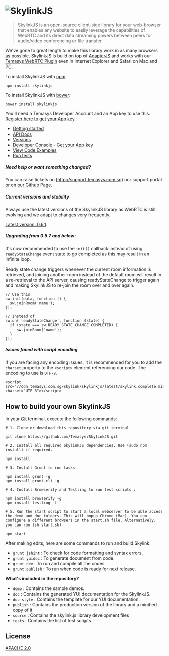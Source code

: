 # ![SkylinkJS](http://temasys.github.io/resources/img/skylinkjs.svg)

> SkylinkJS is an open-source client-side library for your web-browser that enables any website to easily leverage the capabilities of WebRTC and its direct data streaming powers between peers for audio/video conferencing or file transfer.

We've gone to great length to make this library work in as many browsers as possible. SkylinkJS is build on top of [AdapterJS](http://github.com/Temasys/AdapterJS) and works with our [Temasys WebRTC Plugin](http://skylink.io/plugin/) even in Internet Explorer and Safari on Mac and PC.

To install SkylinkJS with [npm](https://www.npmjs.com/):
```
npm install skylinkjs
```
To install SkylinkJS with [bower](http://bower.io/):
```
bower install skylinkjs
```

You'll need a Temasys Developer Account and an App key to use this. [Register here to get your App key](https://developer.temasys.com.sg).


- [Getting started](http://temasys.github.io/how-to/2014/08/08/Getting_started_with_WebRTC_and_SkylinkJS/)
- [API Docs](http://cdn.temasys.com.sg/skylink/skylinkjs/latest/doc/classes/Skylink.html)
- [Versions](http://github.com/Temasys/SkylinkJS/releases)
- [Developer Console  - Get your App key](https://developer.temasys.com.sg)
- [View Code Examples](https://github.com/Temasys/SkylinkJS/tree/master/demo)
- [Run tests](https://github.com/Temasys/SkylinkJS/tree/master/tests)


##### Need help or want something changed?
You can raise tickets on [http://support.temasys.com.sg) our support portal or on [our Github Page](https://developer.temasys.com.sg/support).

##### Current versions and stability
Always use the latest versions of the SkylinkJS library as WebRTC is still evolving and we adapt to changes very frequently.

[Latest version: 0.6.1](https://github.com/Temasys/SkylinkJS/releases/tag/0.6.1).

##### Upgrading from 0.5.7 and below:
It's now recommended to use the `init()` callback instead of using `readyStateChange` event state to go completed as this may result in an infinite loop.

Ready state change triggers whenever the current room information is retrieved,  and joining another room instead of the default room will result in a re-retrieval to the API server, causing readyStateChange to trigger again and making SkylinkJS to re-join the room over and over again.
```
// Use this
sw.init(data, function () {
  sw.joinRoom('name');
});

// Instead of
sw.on('readyStateChange', function (state) {
  if (state === sw.READY_STATE_CHANGE.COMPLETED) {
     sw.joinRoom('name');
  }
});
```

##### Issues faced with script encoding
If you are facing any encoding issues, it is recommended for you to add the `charset` property to the `<script>` element referencing our code. The encoding to use is `UTF-8`.
```
<script src="//cdn.temasys.com.sg/skylink/skylinkjs/latest/skylink.complete.min.js" charset="UTF-8"></script>
```

## How to build your own SkylinkJS
In your [Git](http://git-scm.com/download) terminal, execute the following commands:
```
# 1. Clone or download this repository via git terminal.

git clone https://github.com/Temasys/SkylinkJS.git

# 2. Install all required SkylinkJS dependencies. Use (sudo npm install) if required.

npm install

# 3. Install Grunt to run tasks.

npm install grunt -g
npm install grunt-cli -g

# 4. Install Browserify and Testling to run test scripts :

npm install browserify -g
npm install testling -f

# 5. Run the start script to start a local webserver to be able access the demo and doc folders. This will popup Chrome (Mac). You can configure a different browsers in the start.sh file. Alternatively, you can run (sh start.sh)

npm start
```

After making edits, here are some commands to run and build Skylink:

- `grunt jshint` : To check for code formatting and syntax errors.
- `grunt yuidoc` : To generate document from code.
- `grunt dev` : To run and compile all the codes.
- `grunt publish` : To run when code is ready for next release.

__What's included in the repository?__

- `demo` : Contains the sample demos.
- `doc` : Contains the generated YUI documentation for the SkylinkJS.
- `doc-style` : Contains the template for our YUI documentation.
- `publish` : Contains the production version of the library and a minified copy of it
- `source` : Contains the skylink.js library development files
- `tests` : Contains the list of test scripts.


## License
[APACHE 2.0](http://www.apache.org/licenses/LICENSE-2.0.html)
